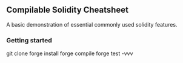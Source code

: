 ## Compilable Solidity Cheatsheet 
A basic demonstration of essential commonly used solidity features.

### Getting started
git clone 
forge install
forge compile
forge test -vvv